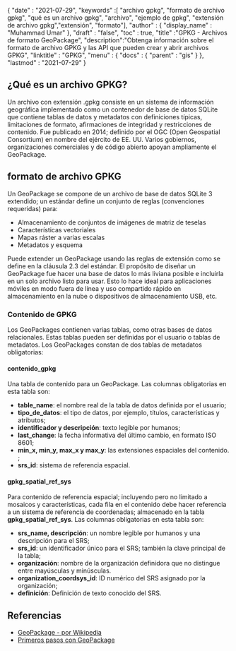 {
  "date" : "2021-07-29",
  "keywords" :[ "archivo gpkg", "formato de archivo gpkg", "qué es un archivo gpkg", "archivo", "ejemplo de gpkg", "extensión de archivo gpkg","extensión", "formato"],
  "author" : {
    "display_name" : "Muhammad Umar"
},
  "draft" : "false",
  "toc" : true,
  "title" :"GPKG - Archivos de formato GeoPackage",
  "description":"Obtenga información sobre el formato de archivo GPKG y las API que pueden crear y abrir archivos GPKG",
  "linktitle" : "GPKG",
  "menu" : {
    "docs" : {
      "parent" : "gis"
}
},
  "lastmod" : "2021-07-29"
}

## ¿Qué es un archivo GPKG?
Un archivo con extensión .gpkg consiste en un sistema de información geográfica implementado como un contenedor de base de datos SQLite que contiene tablas de datos y metadatos con definiciones típicas, limitaciones de formato, afirmaciones de integridad y restricciones de contenido. Fue publicado en 2014; definido por el OGC (Open Geospatial Consortium) en nombre del ejército de EE. UU. Varios gobiernos, organizaciones comerciales y de código abierto apoyan ampliamente el GeoPackage.

## formato de archivo GPKG
Un GeoPackage se compone de un archivo de base de datos SQLite 3 extendido; un estándar define un conjunto de reglas (convenciones requeridas) para:
- Almacenamiento de conjuntos de imágenes de matriz de teselas
- Características vectoriales
- Mapas ráster a varias escalas
- Metadatos y esquema

Puede extender un GeoPackage usando las reglas de extensión como se define en la cláusula 2.3 del estándar. El propósito de diseñar un GeoPackage fue hacer una base de datos lo más liviana posible e incluirla en un solo archivo listo para usar. Esto lo hace ideal para aplicaciones móviles en modo fuera de línea y uso compartido rápido en almacenamiento en la nube o dispositivos de almacenamiento USB, etc.

### Contenido de GPKG
Los GeoPackages contienen varias tablas, como otras bases de datos relacionales. Estas tablas pueden ser definidas por el usuario o tablas de metadatos. Los GeoPackages constan de dos tablas de metadatos obligatorias:

#### contenido_gpkg
Una tabla de contenido para un GeoPackage. Las columnas obligatorias en esta tabla son:

- **table_name**: el nombre real de la tabla de datos definida por el usuario;
- **tipo_de_datos**: el tipo de datos, por ejemplo, títulos, características y atributos;
- **identificador y descripción**: texto legible por humanos;
- **last_change**: la fecha informativa del último cambio, en formato ISO 8601;
- **min_x, min_y, max_x y max_y**: las extensiones espaciales del contenido. ;
- **srs_id**: sistema de referencia espacial.

#### gpkg_spatial_ref_sys
Para contenido de referencia espacial; incluyendo pero no limitado a mosaicos y características, cada fila en el contenido debe hacer referencia a un sistema de referencia de coordenadas; almacenado en la tabla **gpkg_spatial_ref_sys**. Las columnas obligatorias en esta tabla son:

- **srs_name, descripción**: un nombre legible por humanos y una descripción para el SRS;
- **srs_id**: un identificador único para el SRS; también la clave principal de la tabla;
- **organización**: nombre de la organización definidora que no distingue entre mayúsculas y minúsculas.
- **organization_coordsys_id**: ID numérico del SRS asignado por la organización;
- **definición**: Definición de texto conocido del SRS.


## Referencias

* [GeoPackage - por Wikipedia](https://en.wikipedia.org/wiki/GeoPackage)
* [Primeros pasos con GeoPackage](http://www.geopackage.org/guidance/getting-started.html)

